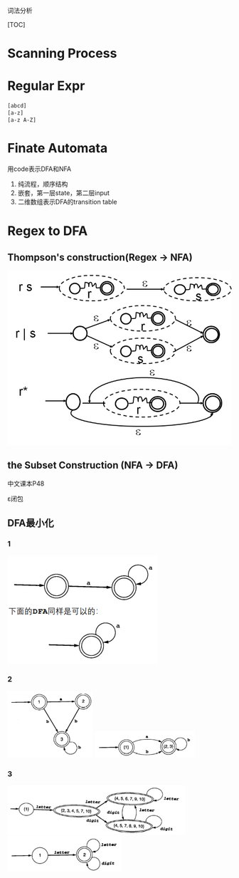 词法分析

[TOC]

# Scanning Process

# Regular Expr

```
[abcd]
[a-z]
[a-z A-Z]
```

# Finate Automata

用code表示DFA和NFA

1. 纯流程，顺序结构
2. 嵌套，第一层state，第二层input
3. 二维数组表示DFA的transition table

# Regex to DFA

## Thompson's construction(Regex -> NFA)

![](assets/image-20210312125218866.png)

## the Subset Construction (NFA -> DFA)

中文课本P48

ε闭包

## DFA最小化

### 1

![](assets/image-20210423104118020.png)

### 2

<img src="assets/image-20210425211924213.png" style="zoom:67%;" />

<img src="assets/image-20210425211932636.png" style="zoom:67%;" />

### 3

<img src="assets/image-20210425212151740.png" style="zoom: 67%;" />

<img src="assets/image-20210425211945795.png" alt="image-20210425211945795" style="zoom:67%;" />